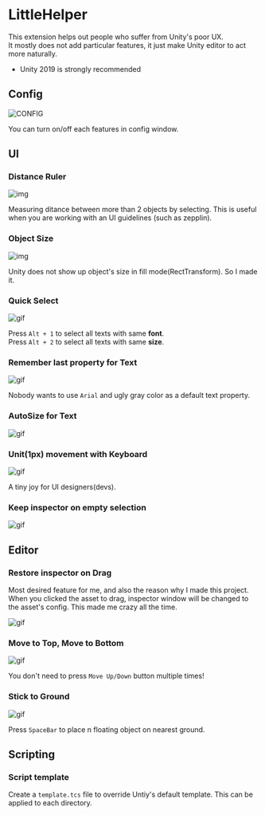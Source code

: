 LittleHelper
====

This extension helps out people who suffer from Unity's poor UX.<br>
It mostly does not add particular features, it just make Unity editor to act more naturally.

* Unity 2019 is strongly recommended

Config
----
![CONFIG](img/config.png)

You can turn on/off each features in config window.

UI
----
### Distance Ruler
![img](img/ruler.png)

Measuring ditance between more than 2 objects by selecting. This is useful when you are working with an UI guidelines (such as zepplin).

### Object Size
![img](img/sizeview.png)

Unity does not show up object's size in fill mode(RectTransform). So I made it.

### Quick Select
![gif](gif/quickselect.gif)

Press `Alt + 1` to select all texts with same __font__.<br>
Press `Alt + 2` to select all texts with same __size__.

### Remember last property for Text
![gif](gif/textdata.gif)

Nobody wants to use `Arial` and ugly gray color as a default text property.

### AutoSize for Text
![gif](gif/autofit.gif)

### Unit(1px) movement with Keyboard
![gif](gif/ui_arrow.gif)

A tiny joy for UI designers(devs).

### Keep inspector on empty selection
![gif](gif/keep_selection.gif)

Editor
----
### Restore inspector on Drag
Most desired feature for me, and also the reason why I made this project. <br>
When you clicked the asset to drag, inspector window will be changed to the asset's config. This made me crazy all the time.

![gif](gif/drag.gif)

### Move to Top, Move to Bottom
![gif](gif/move_to_top.gif)

You don't need to press `Move Up/Down` button multiple times!

### Stick to Ground
![gif](gif/sticktoground.gif)

Press `SpaceBar` to place n floating object on nearest ground.


Scripting
----

### Script template
Create a `template.tcs` file to override Untiy's default template. This can be applied to each directory.
